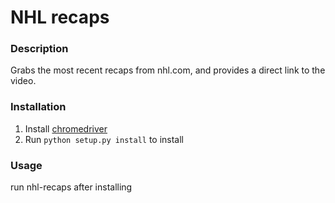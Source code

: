 # NHL recaps

### Description
Grabs the most recent recaps from nhl.com, and provides a direct link to the video.

### Installation
1. Install [chromedriver](http://chromedriver.chromium.org/)
2. Run `python setup.py install` to install

### Usage
run nhl-recaps after installing
